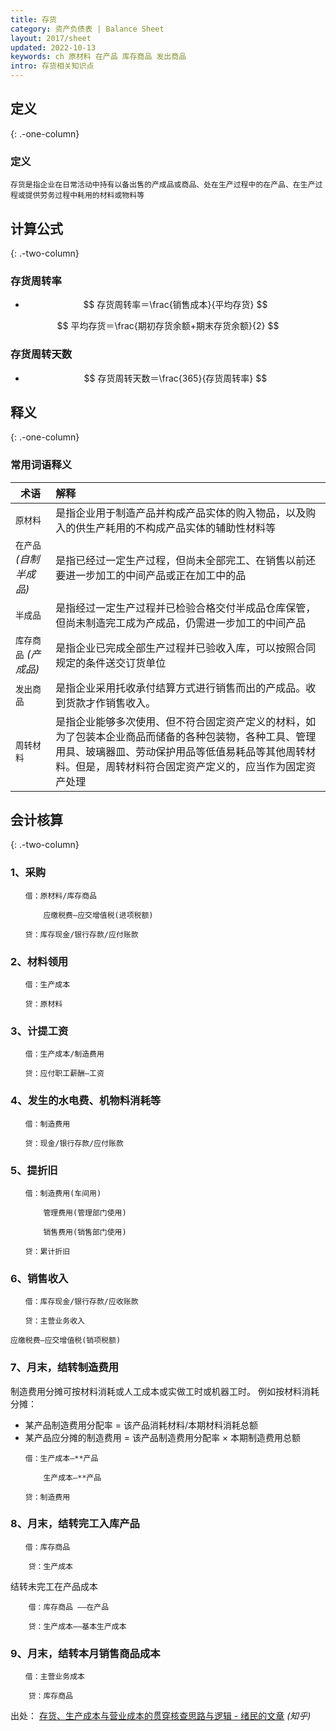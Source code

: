 ```yaml
---
title: 存货
category: 资产负债表 | Balance Sheet
layout: 2017/sheet
updated: 2022-10-13
keywords: ch 原材料 在产品 库存商品 发出商品
intro: 存货相关知识点
---
```



## 定义
{: .-one-column}

### 定义
```
存货是指企业在日常活动中持有以备出售的产成品或商品、处在生产过程中的在产品、在生产过程或提供劳务过程中耗用的材料或物料等
```

## 计算公式
{: .-two-column}

### 存货周转率
- $$ 存货周转率＝\frac{销售成本}{平均存货} $$

$$ 平均存货＝\frac{期初存货余额+期末存货余额}{2} $$

### 存货周转天数
- $$ 存货周转天数＝\frac{365}{存货周转率} $$


## 释义
{: .-one-column}

### 常用词语释义

| 术语                     | 解释                                                                                                 |
| ------------------------ | :-------------------------------------------------------------------------------------------------- |
| `原材料`                 | 是指企业用于制造产品并构成产品实体的购入物品，以及购入的供生产耗用的不构成产品实体的辅助性材料等              |
| `在产品`_(自制半成品)_    | 是指已经过一定生产过程，但尚未全部完工、在销售以前还要进一步加工的中间产品或正在加工中的品                   |
| `半成品`                 | 是指经过一定生产过程并已检验合格交付半成品仓库保管，但尚未制造完工成为产成品，仍需进一步加工的中间产品        |
| `库存商品` _(产成品)_     | 是指企业已完成全部生产过程并已验收入库，可以按照合同规定的条件送交订货单位                                 |
| `发出商品`               | 是指企业采用托收承付结算方式进行销售而出的产成品。收到货款才作销售收入。                                   |
| `周转材料`               | 是指企业能够多次使用、但不符合固定资产定义的材料，如为了包装本企业商品而储备的各种包装物，各种工具、管理用具、玻璃器皿、劳动保护用品等低值易耗品等其他周转材料。但是，周转材料符合固定资产定义的，应当作为固定资产处理|

## 会计核算
{: .-two-column}

### 1、采购
```
　　借：原材料/库存商品

　　    应缴税费—应交增值税(进项税额)

　　贷：库存现金/银行存款/应付账款
```

### 2、材料领用
```
　　借：生产成本

　　贷：原材料
```

### 3、计提工资
```
　　借：生产成本/制造费用

　　贷：应付职工薪酬—工资
```

### 4、发生的水电费、机物料消耗等
```
　　借：制造费用

　　贷：现金/银行存款/应付账款
```

### 5、提折旧
```
　　借：制造费用(车间用)

　　    管理费用(管理部门使用)

　　    销售费用(销售部门使用)

　　贷：累计折旧
```

### 6、销售收入
```
　　借：库存现金/银行存款/应收账款

　　贷：主营业务收入

应缴税费—应交增值税(销项税额)
```

### 7、月末，结转制造费用
制造费用分摊可按材料消耗或人工成本或实做工时或机器工时。
例如按材料消耗分摊：
- 某产品制造费用分配率 = 该产品消耗材料/本期材料消耗总额
- 某产品应分摊的制造费用 = 该产品制造费用分配率 × 本期制造费用总额

```
　　借：生产成本—**产品

　　    生产成本—**产品

　　贷：制造费用
```

### 8、月末，结转完工入库产品
```
　　借：库存商品

    贷：生产成本
```

结转未完工在产品成本

```
    借：库存商品 ——在产品

    贷：生产成本——基本生产成本　　
```

### 9、月末，结转本月销售商品成本
```
　　借：主营业务成本

    贷：库存商品
```

出处： [存货、生产成本与营业成本的贯穿核查思路与逻辑 - 绪民的文章](https://zhuanlan.zhihu.com/p/37738781) _(知乎)_

